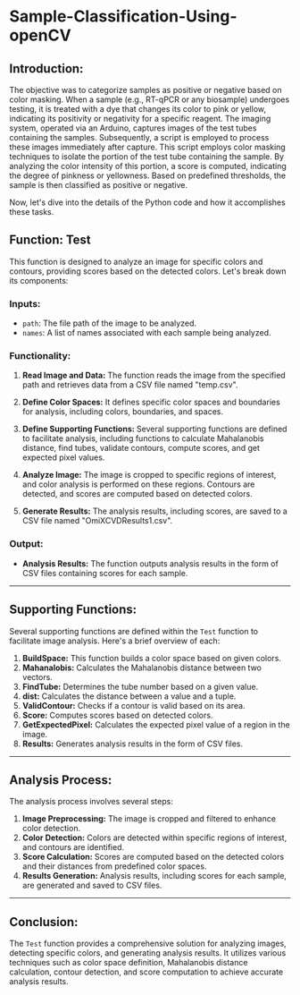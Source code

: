# Sample-Classification-Using-openCV

## Introduction:

The objective was to categorize samples as positive or negative based on color masking. When a sample (e.g., RT-qPCR or any biosample) undergoes testing, it is treated with a dye that changes its color to pink or yellow, indicating its positivity or negativity for a specific reagent. The imaging system, operated via an Arduino, captures images of the test tubes containing the samples. Subsequently, a script is employed to process these images immediately after capture. This script employs color masking techniques to isolate the portion of the test tube containing the sample. By analyzing the color intensity of this portion, a score is computed, indicating the degree of pinkness or yellowness. Based on predefined thresholds, the sample is then classified as positive or negative.

Now, let's dive into the details of the Python code and how it accomplishes these tasks.


## Function: Test

This function is designed to analyze an image for specific colors and contours, providing scores based on the detected colors. Let's break down its components:

### Inputs:

- `path`: The file path of the image to be analyzed.
- `names`: A list of names associated with each sample being analyzed.

### Functionality:

1. **Read Image and Data:** The function reads the image from the specified path and retrieves data from a CSV file named "temp.csv".
   
2. **Define Color Spaces:** It defines specific color spaces and boundaries for analysis, including colors, boundaries, and spaces.

3. **Define Supporting Functions:** Several supporting functions are defined to facilitate analysis, including functions to calculate Mahalanobis distance, find tubes, validate contours, compute scores, and get expected pixel values.

4. **Analyze Image:** The image is cropped to specific regions of interest, and color analysis is performed on these regions. Contours are detected, and scores are computed based on detected colors.

5. **Generate Results:** The analysis results, including scores, are saved to a CSV file named "OmiXCVDResults1.csv".

### Output:

- **Analysis Results:** The function outputs analysis results in the form of CSV files containing scores for each sample.

---

## Supporting Functions:

Several supporting functions are defined within the `Test` function to facilitate image analysis. Here's a brief overview of each:

1. **BuildSpace:** This function builds a color space based on given colors.
2. **Mahanalobis:** Calculates the Mahalanobis distance between two vectors.
3. **FindTube:** Determines the tube number based on a given value.
4. **dist:** Calculates the distance between a value and a tuple.
5. **ValidContour:** Checks if a contour is valid based on its area.
6. **Score:** Computes scores based on detected colors.
7. **GetExpectedPixel:** Calculates the expected pixel value of a region in the image.
8. **Results:** Generates analysis results in the form of CSV files.

---

## Analysis Process:

The analysis process involves several steps:

1. **Image Preprocessing:** The image is cropped and filtered to enhance color detection.
2. **Color Detection:** Colors are detected within specific regions of interest, and contours are identified.
3. **Score Calculation:** Scores are computed based on the detected colors and their distances from predefined color spaces.
4. **Results Generation:** Analysis results, including scores for each sample, are generated and saved to CSV files.

---

## Conclusion:

The `Test` function provides a comprehensive solution for analyzing images, detecting specific colors, and generating analysis results. It utilizes various techniques such as color space definition, Mahalanobis distance calculation, contour detection, and score computation to achieve accurate analysis results.
